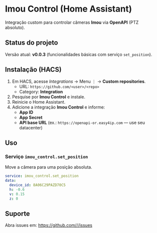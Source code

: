 # Imou Control (Home Assistant)

Integração custom para controlar câmeras **Imou** via **OpenAPI** (PTZ absoluto).

## Status do projeto

Versão atual: **v0.0.3** (funcionalidades básicas com serviço `set_position`).

## Instalação (HACS)

1. Em HACS, acesse *Integrations* → Menu ⋮ → **Custom repositories**.
   - URL: `https://github.com/<user>/<repo>`
   - Category: **Integration**
2. Pesquise por **Imou Control** e instale.
3. Reinicie o Home Assistant.
4. Adicione a integração **Imou Control** e informe:
   - **App ID**
   - **App Secret**
   - **API base URL** (ex.: `https://openapi-or.easy4ip.com` — use seu datacenter)

## Uso

### Serviço `imou_control.set_position`
Move a câmera para uma posição absoluta.

```yaml
service: imou_control.set_position
data:
  device_id: 8A06C29PAZD70C5
  h: -0.6
  v: 0.15
  z: 0
```

## Suporte

Abra issues em: [https://github.com/<user>/<repo>/issues](https://github.com/<user>/<repo>/issues)

